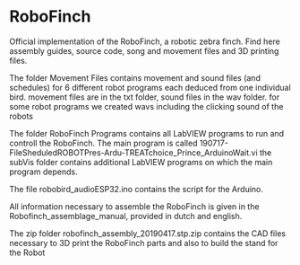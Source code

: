 # RoboFinch
Official implementation of the RoboFinch, a robotic zebra finch. Find here assembly guides, source code, song and movement files and 3D printing files.

The folder Movement Files contains movement and sound files (and schedules) for 6 different robot programs each deduced from one individual bird.
  movement files are in the txt folder, sound files in the wav folder. for some robot programs we created wavs including the clicking sound of the robots
  
The folder RoboFinch Programs contains all LabVIEW programs to run and controll the RoboFinch. The main program is called 190717-FileSheduledROBOTPres-Ardu-TREATchoice_Prince_ArduinoWait.vi
  the subVis folder contains additional LabVIEW programs on which the main program depends.
  
The file robobird_audioESP32.ino contains the script for the Arduino.

All information necessary to assemble the RoboFinch is given in the Robofinch_assemblage_manual, provided in dutch and english.

The zip folder robofinch_assembly_20190417.stp.zip contains the CAD files necessary to 3D print the RoboFinch parts and also to build the stand for the Robot
